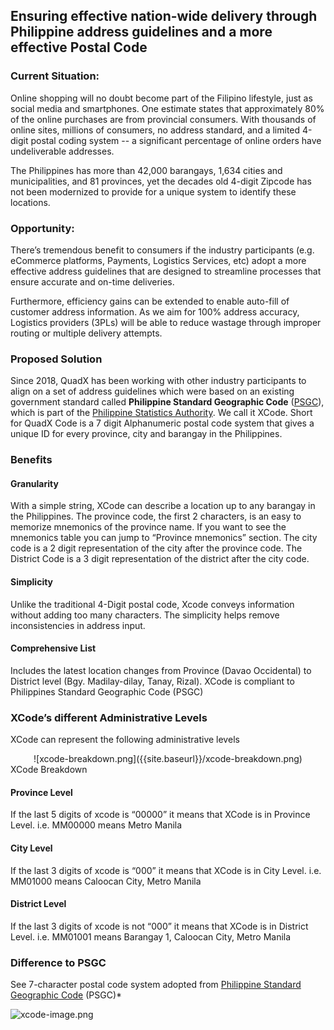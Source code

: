 ## Ensuring effective nation-wide delivery through Philippine address guidelines and a more effective Postal Code

### Current Situation:
Online shopping will no doubt become part of the Filipino lifestyle, just as social media and smartphones. One estimate states that approximately 80% of the online purchases are from provincial consumers. With thousands of online sites, millions of consumers, no address standard, and a limited 4-digit postal coding system -- a significant percentage of online orders have undeliverable addresses.

The Philippines has more than 42,000 barangays, 1,634 cities and municipalities, and 81 provinces, yet the decades old 4-digit
Zipcode has not been modernized to provide for a unique system to identify these locations. 

### Opportunity:
There’s tremendous benefit to consumers if the industry participants (e.g. eCommerce platforms, Payments, Logistics
Services, etc) adopt a more effective address guidelines that are designed to streamline processes that ensure accurate and on-time deliveries.

Furthermore, efficiency gains can be extended to enable auto-fill of customer address information. As we aim for 100% address accuracy, Logistics providers (3PLs) will be able to reduce wastage through improper routing or multiple delivery attempts.

### Proposed Solution

Since 2018, QuadX has been working with other industry participants to align on a set of address guidelines which were based on an existing government standard called **Philippine Standard Geographic Code** ([PSGC](https://psa.gov.ph/)), which is part of the [Philippine Statistics Authority](https://psa.gov.ph/). We call it XCode. Short for QuadX Code is a 7 digit Alphanumeric postal code system that gives a unique ID for every province, city and barangay in the Philippines.


### Benefits

#### Granularity
With a simple string, XCode can describe a location up to any barangay in the Philippines. The province code, the first 2 characters, is an easy to memorize mnemonics of the province name. If you want to see the mnemonics table you can jump to “Province mnemonics” section. The city code is a 2 digit representation of the city after the province code. The District Code is a 3 digit representation of the district after the city code.

#### Simplicity
Unlike the traditional 4-Digit postal code, Xcode conveys information without adding too many characters. The simplicity helps remove inconsistencies in address input.

#### Comprehensive List 
Includes the latest location changes from Province (Davao Occidental) to District level (Bgy. Madilay-dilay, Tanay, Rizal). XCode is compliant to Philippines Standard Geographic Code (PSGC)

### XCode’s different Administrative Levels
XCode can represent the following administrative levels

<center>![xcode-breakdown.png]({{site.baseurl}}/xcode-breakdown.png)</center>
</center>XCode Breakdown</center>


#### Province Level
If the last 5 digits of xcode is “00000” it means that XCode is in Province Level.
i.e. MM00000 means Metro Manila

#### City Level
If the last 3 digits of xcode is “000” it means that XCode is in City Level.
i.e. MM01000 means Caloocan City, Metro Manila

#### District Level
If the last 3 digits of xcode is not “000” it means that XCode is in District Level.
i.e. MM01001 means Barangay 1, Caloocan City, Metro Manila

### Difference to PSGC
See 7-character postal code system adopted from [Philippine Standard Geographic Code](https://psa.gov.ph/classification/psgc/) (PSGC)*

![xcode-image.png]({{site.baseurl}}/xcode-image.png)
